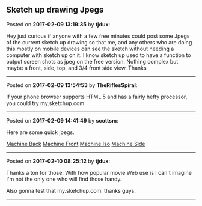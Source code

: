 ## Sketch up drawing Jpegs
Posted on **2017-02-09 13:19:35** by **tjdux**:

Hey just curious if anyone with a few free minutes could post some Jpegs of the current sketch up drawing so that me, and any others who are doing this mostly on mobile devices can see the sketch without needing a computer with sketch up on it.  I know sketch up used to have a function to output screen shots as jpeg on the free version.   Nothing complex but maybe a front, side, top, and 3/4 front side view.   Thanks

---

Posted on **2017-02-09 13:54:53** by **TheRiflesSpiral**:

If your phone browser supports HTML 5 and has a fairly hefty processor, you could try my.sketchup.com

---

Posted on **2017-02-09 14:41:49** by **scottsm**:

Here are some quick jpegs.

 [Machine Back](../../images/Vr/wE/VrwE_machineback.jpg.jpg) [Machine Front](../../images/yd/7N/yd7N_machinefront.jpg.jpg) [Machine Iso](../../images/iL/YR/iLYR_machineiso.jpg.jpg) [Machine Side](../../images/R7/HS/R7HS_machineside.jpg.jpg)

---

Posted on **2017-02-10 08:25:12** by **tjdux**:

Thanks a ton for those.  With how popular movie Web use is I can't imagine I'm not the only one who will find those handy.  



Also gonna test that my.sketchup.com. thanks guys.

---

